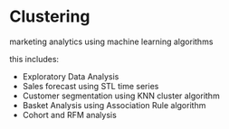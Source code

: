 # Clustering
marketing analytics using machine learning algorithms

this includes:
- Exploratory Data Analysis
- Sales forecast using STL time series
- Customer segmentation using KNN cluster algorithm
- Basket Analysis using Association Rule  algorithm
- Cohort and RFM analysis
